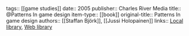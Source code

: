 tags:: [[game studies]]
date:: 2005
publisher:: Charles River Media
title:: @Patterns In game design
item-type:: [[book]]
original-title:: Patterns In game design
authors:: [[Staffan Björk]], [[Jussi Holopainen]]
links:: [Local library](zotero://select/groups/2386895/items/7UGBT5B3), [Web library](https://www.zotero.org/groups/2386895/items/7UGBT5B3)
